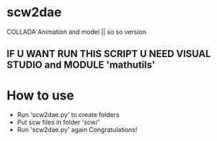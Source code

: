 # scw2dae
COLLADA Animation and model || so so version
## IF U WANT RUN THIS SCRIPT U NEED VISUAL STUDIO and MODULE 'mathutils'

# How to use
- Run 'scw2dae.py' to create folders
- Put scw files in folder 'scw/'
- Run 'scw2dae.py' again
Congratulations!
